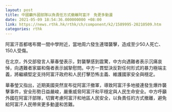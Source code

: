 ```yaml
---
layout: post
title: 中國籲外國部隊以負責任方式撤離阿富汗　免更多動盪
date: 2021-05-09 18:54:36.000000000 +08:00
link: https://news.rthk.hk/rthk/ch/component/k2/1589995-20210509.htm
categories: rthk
---
```


阿富汗首都喀布爾一間中學附近，當地周六發生連環襲擊，造成至少50人死亡、150人受傷。

在北京，外交部發言人華春瑩表示，對襲擊感到震驚，中方向遇難者表示沉痛哀悼，向遇難者家屬和傷者表示誠摯慰問。中方一貫堅決反對任何形式的暴力極端主義，將繼續堅定支持阿富汗政府和人民打擊恐怖主義、維護國家安全與穩定。

華春瑩又指出，近期美國突然宣布從阿富汗撤軍，導致阿富汗多地接連發生爆炸襲擊事件，安全形勢日益嚴峻，嚴重威脅阿富汗和平穩定與人民生命安全。中方呼籲外國在阿富汗部隊，切實考慮阿富汗和地區人民安全，以負責任的方式撤離，避免給阿富汗人民帶來更多動盪和苦難。
